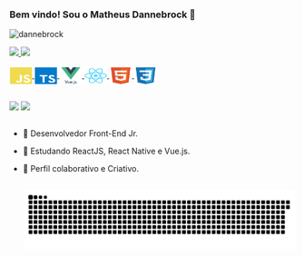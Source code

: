 ### Bem vindo! Sou o Matheus Dannebrock 👋

<div>
  <p align="left"> <img src="https://komarev.com/ghpvc/?username=danebrock&label=Profile%20views&color=0e75b6&style=flat" alt="dannebrock" /> </p>
  <a href="https://github.com/dannebrock">
  <img height="165em" src="https://github-readme-stats.vercel.app/api?username=dannebrock&show_icons=true&theme=nord&include_all_commits=true&count_private=true"/>
  <img height="165em" src="https://github-readme-stats.vercel.app/api/top-langs/?username=dannebrock&layout=compact&langs_count=7&theme=nord"/>
<div style="display: inline_block"><br>
  <img align="center" alt="Dannebrock-Js" height="30" width="40" src="https://raw.githubusercontent.com/devicons/devicon/master/icons/javascript/javascript-plain.svg">
  <img align="center" alt="Dannebrock-Ts" height="30" width="40" src="https://raw.githubusercontent.com/devicons/devicon/master/icons/typescript/typescript-plain.svg">
  <img align="center" alt="Dannebrock-VueJS" height="30" width="40" src="https://raw.githubusercontent.com/devicons/devicon/master/icons/vuejs/vuejs-original-wordmark.svg">
  <img align="center" alt="Dannebrock-React" height="30" width="40" src="https://raw.githubusercontent.com/devicons/devicon/master/icons/react/react-original.svg">
  <img align="center" alt="Dannebrock-HTML" height="30" width="40" src="https://raw.githubusercontent.com/devicons/devicon/master/icons/html5/html5-original.svg">
  <img align="center" alt="Dannebrock-CSS" height="30" width="40" src="https://raw.githubusercontent.com/devicons/devicon/master/icons/css3/css3-original.svg">
</div>
 
  
  ##
 
 <div> 
  <a href = "mailto:dannebroock@gmail.com"><img src="https://img.shields.io/badge/Gmail-D14836?style=for-the-badge&logo=gmail&logoColor=white" target="_blank"></a>
  <a href="https://www.linkedin.com/in/matheus-dannebrock-906276153/" target="_blank"><img src="https://img.shields.io/badge/LinkedIn-0077B5?style=for-the-badge&logo=linkedin&logoColor=white" target="_blank"></a> 
  </div>
  
  ##
  
- 🔭 Desenvolvedor Front-End Jr.
- 🌱 Estudando ReactJS, React Native e Vue.js.
- 👯 Perfil colaborativo e Criativo.

  ##
  
    
  ![Snake animation](https://github.com/dannebrock/dannebrock/blob/output/github-contribution-grid-snake.svg)



